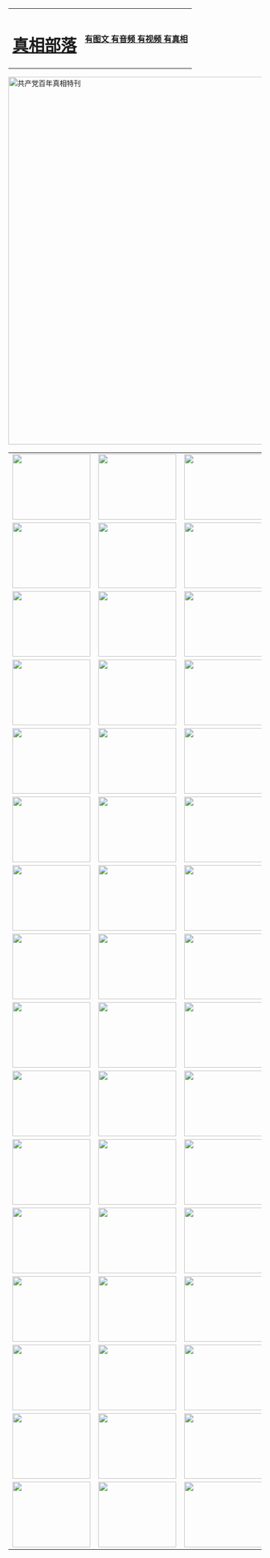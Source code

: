 <table>
<tr>

<td>
	<H1><a href="http://r25.localghost.org/zx/">真相部落</a></H1>
</td>
<td>
	<H4><a href="http://r25.localghost.org/zx/">有图文 有音频 有视频 有真相</a></H4>
</td>
</tr>
</table>

 <div ><a href="http://r25.localghost.org/zx/bngcd/"><img src="http://r25.localghost.org/zx/bngcd/gcdbnzx.jpg" width="730"  border="0" alt="共产党百年真相特刊"></a></div>

<table>
<tr>
	<td><a href="http://i19.amistr.net/xtr/107/"><img  src ="http://i19.amistr.net/pic/2017/02/107.jpg" width="155px" height="130px"></a></td>
	<td><a href="http://i19.amistr.net/xtr/829/"><img src ="http://i19.amistr.net/pic/2017/02/829.jpg" width="155px" height="130px"></a></td>
	<td><a href="http://i19.amistr.net/xtr/69/"><img  src ="http://i19.amistr.net/pic/2017/02/69.jpg" width="155px" height="130px"></a></td>
	<td><a href="http://i19.amistr.net/xtr/99/"><img  src ="http://i19.amistr.net/pic/2017/02/99.jpg" width="155px" height="130px"></a></td>
</tr>
<tr>
	<td><a href="http://i19.amistr.net/xtr/40/"><img  src ="http://i19.amistr.net/pic/2017/02/40.jpg" width="155px" height="130px"></a></td>
	<td><a href="http://i19.amistr.net/xtr/20/"><img  src ="http://i19.amistr.net/pic/2017/02/20.jpg" width="155px" height="130px"></a></td>
	<td><a href="http://i19.amistr.net/xtr/81/"><img  src ="http://i19.amistr.net/pic/2017/02/81.jpg" width="155px" height="130px"></a></td>
	<td><a href="http://i19.amistr.net/xtr/2/"><img  src ="http://i19.amistr.net/pic/2017/02/2.jpg" width="155px" height="130px"></a></td>
</tr>
<tr>
	<td><a href="http://i19.amistr.net/xtr/86/"><img  src ="http://i19.amistr.net/pic/2017/02/86.jpg" width="155px" height="130px"></a></td>
	<td><a href="http://i19.amistr.net/xtr/109/"><img  src ="http://i19.amistr.net/pic/2017/02/109.jpg" width="155px" height="130px"></a></td>
	<td><a href="http://i19.amistr.net/xtr/1378/"><img  src ="http://i19.amistr.net/pic/2017/02/1378.jpg" width="155px" height="130px"></a></td>
	<td><a href="http://i19.amistr.net/xtr/57/"><img  src ="http://i19.amistr.net/pic/2017/02/57.jpg" width="155px" height="130px"></a></td>
</tr>
<tr>
	<td><a href="http://i19.amistr.net/xtr/1219/"><img  src ="http://i19.amistr.net/pic/2017/02/1219.jpg" width="155px" height="130px"></a></td>
	<td><a href="http://i19.amistr.net/xtr/1220/"><img  src ="http://i19.amistr.net/pic/2017/02/1220.jpg" width="155px" height="130px"></a></td>
	<td><a href="http://i19.amistr.net/xtr/1221/"><img  src ="http://i19.amistr.net/pic/2017/02/1221.jpg" width="155px" height="130px"></a></td>
	<td><a href="http://i19.amistr.net/xtr/51/"><img  src ="http://i19.amistr.net/pic/2017/02/51.jpg" width="155px" height="130px"></a></td>
</tr>
<tr>
	<td><a href="http://i19.amistr.net/xtr/1055/"><img  src ="http://i19.amistr.net/pic/2017/02/1055.jpg" width="155px" height="130px"></a></td>
	<td><a href="http://i19.amistr.net/xtr/611/"><img  src ="http://i19.amistr.net/pic/2017/02/611.jpg" width="155px" height="130px"></a></td>
	<td><a href="http://i19.amistr.net/xtr/1121/"><img  src ="http://i19.amistr.net/pic/2017/02/1121.jpg" width="155px" height="130px"></a></td>
	<td><a href="http://i19.amistr.net/xtr/610/"><img  src ="http://i19.amistr.net/pic/2017/02/610.jpg" width="155px" height="130px"></a></td>
</tr>
<tr>
	<td><a href="http://i19.amistr.net/xtr/1128/"><img  src ="http://i19.amistr.net/pic/2017/02/1128.jpg" width="155px" height="130px"></a></td>
	<td><a href="http://i19.amistr.net/xtr/1395/"><img  src ="http://i19.amistr.net/pic/2017/02/1406.jpg" width="155px" height="130px"></a></td>
	<td><a href="http://i19.amistr.net/xtr/1407/"><img  src ="http://i19.amistr.net/pic/2017/02/1407.jpg" width="155px" height="130px"></a></td>
	<td><a href="http://i19.amistr.net/xtr/934/"><img  src ="http://i19.amistr.net/pic/2017/02/934.jpg" width="155px" height="130px"></a></td>
</tr>
<tr>
	<td><a href="http://i19.amistr.net/xtr/641/"><img  src ="http://i19.amistr.net/pic/2017/02/641.jpg" width="155px" height="130px"></a></td>
	<td><a href="http://i19.amistr.net/xtr/949/"><img  src ="http://i19.amistr.net/pic/2017/02/949.jpg" width="155px" height="130px"></a></td>
	<td><a href="http://i19.amistr.net/xtr/112/"><img  src ="http://i19.amistr.net/pic/2017/02/112.jpg" width="155px" height="130px"></a></td>
	<td><a href="http://i19.amistr.net/xtr/812/"><img  src ="http://i19.amistr.net/pic/2017/02/812.jpg" width="155px" height="130px"></a></td>
</tr>
<tr>
	<td><a href="http://i19.amistr.net/xtr/103/"><img  src ="http://i19.amistr.net/pic/2017/02/103.jpg" width="155px" height="130px"></a></td>
	<td><a href="http://i19.amistr.net/xtr/3/"><img  src ="http://i19.amistr.net/pic/2017/02/3.jpg" width="155px" height="130px"></a></td>
	<td><A href="http://i19.amistr.net/mp4/zx/2015/11/Lkmtt.mp4" target="_blank" title="莲开满天庭"><img  src="http://i19.amistr.net/pic/2015/11/Lkmtt3480_jssor.jpg"  width="155px" height="130px"></A></td>
	<td><A href="http://i19.amistr.net/mp4/zx/2015/11/2013513.mp4" target="_blank" title="飞旋的法轮"><img  src="http://i19.amistr.net/pic/2015/11/falun480_jssor.jpg"  width="155px" height="130px"></A></td>
</tr>
<tr>
	<td><A href="http://i19.amistr.net/mp4/zx/2015/11/NYParade.mp4" target="_blank" title="2004年4月10日法轮功纽约大游行"><img  src="http://i19.amistr.net/pic/2015/11/nyparade480_jssor.jpg"  width="155px" height="130px"></A></td>
	<td><A href="http://i19.amistr.net/mp4/news617/2015/05/WEB_s28093.mp4" target="_blank" title="2015年世界法轮大法日特别报导"><img  src="http://i19.amistr.net/pic/2015/11/p6752711a666997037_jssor.jpg"  width="155px" height="130px"></A></td>
	<td><A href="http://i19.amistr.net/mp4/news829/2015/11/30211_326650.mp4" target="_blank" title="沧州绑架案连审四天 民众抹泪称审好人"><img  src="http://i19.amistr.net/pic/2015/11/changzhou2480_jssor.jpg"  width="155px" height="130px"></A></td>
	<td><A href="http://i19.amistr.net/mp4/mhph/2015/10/changzhou.mp4" target="_blank" title="沧州真相--狮城血泪"><img  src="http://i19.amistr.net/pic/2015/11/changzhou480_jssor.jpg"  width="155px" height="130px"></A></td>
</tr>
<tr>
	<td><A href="http://i19.amistr.net/mp4/mhjd/mhjd_55.mp4" target="_blank" title="正义律师与无罪辩护"><img  src="http://i19.amistr.net/pic/2015/11/wzbh480_jssor.jpg"  width="155px" height="130px"></A></td>
	<td><A href="http://i19.amistr.net/mp4/zx/2015/11/layerkcs.mp4" target="_blank" title="中国的良心--高智晟律师"><img  src="http://i19.amistr.net/pic/2015/11/layerkcs2480_jssor.jpg"  width="155px" height="130px"></A></td>
	<td><A href="http://i19.amistr.net/mp4/mhph/2015/10/szxl.mp4" target="_blank" title="神州血泪--北京、大庆、广东、哈尔滨"><img  src="http://i19.amistr.net/pic/2015/11/szxl480_jssor.jpg"  width="155px" height="130px"></A></td>
	<td><A href="http://i19.amistr.net/mp4/zx/2015/11/TangShanFFXS.mp4" target="_blank" title="真相纪录片：凤凰新生"><img  src="http://i19.amistr.net/pic/2015/11/fhxs2480_jssor.jpg"  width="155px" height="130px"></A></td>
</tr>
<tr>
	<td><A href="http://i19.amistr.net/mp4/zx/2015/11/jidong.mp4" target="_blank" title="冀东监狱的罪恶"><img  src="http://i19.amistr.net/pic/2015/11/jidong480_jssor.jpg"  width="155px" height="130px"></A></td>
	<td><A href="http://i19.amistr.net/mp4/mhph/2015/10/tangshan.mp4" target="_blank" title="凤凰血泪"><img  src="http://i19.amistr.net/pic/2015/11/tangshan480_jssor.jpg"  width="155px" height="130px"></A>
					</div></td>
	<td>	<A href="http://i19.amistr.net/mp4/mhph/2015/10/zfxtzxl.mp4" target="_blank" title="政法系统罪行录--唐山篇"><img  src="http://i19.amistr.net/pic/2015/11/zfxtzxl480_jssor.jpg"  width="155px" height="130px"></A></td>
	<td><A href="http://i19.amistr.net/mp4/mhph/2015/10/QDBG.mp4" target="_blank" title="青岛悲歌"><img  src="http://i19.amistr.net/pic/2015/10/qdbg2480_jssor.jpg"  width="155px" height="130px"></A></td>
</tr>
<tr>
	<td><A href="http://i19.amistr.net/mp4/mhph/2015/10/huludao.mp4" target="_blank" title="葫芦岛永恒的见证"><img  src="http://i19.amistr.net/pic/2015/10/huludao480_jssor.jpg"  width="155px" height="130px"></A></td>
	<td><A href="http://i19.amistr.net/mp4/mhph/2015/10/qbzx.mp4" target="_blank" title="湖畔泉边听真相-济南泉城的传奇"><img  src="http://i19.amistr.net/pic/2015/10/hupan480_jssor.jpg"  width="155px" height="130px"></A></td>
	<td><A href="http://i19.amistr.net/mp4/mhph/2015/10/baoding_dvd_v2.mp4" target="_blank" title="燕赵悲歌"><img  src="http://i19.amistr.net/pic/2015/10/yzbg480_jssor.jpg"  width="155px" height="130px"></A></td>
	<td><A href="http://i19.amistr.net/mp4/zx/2015/11/meihuashi_complete_ED2.0.mp4" target="_blank" title="梅花诗完整版"><img  src="http://i19.amistr.net/pic/2015/11/mhs480_jssor.jpg"  width="155px" height="130px"></A></td>
</tr>
<tr>
	<td><A href="http://i19.amistr.net/mp4/zx/2015/11/fengbei512k.mp4" target="_blank" title="丰碑"><img  src="http://i19.amistr.net/pic/2015/11/fongbei480_jssor.jpg"  width="155px" height="130px"></A></td>
	<td><A href="http://i19.amistr.net/mp4/zx/2015/11/fytdxComplete.mp4" target="_blank" title="风雨天地行全集"><img  src="http://i19.amistr.net/pic/2015/11/fytdxWhite480_jssor.jpg"  width="155px" height="130px"></A></td>
	<td><A href="http://i19.amistr.net/mp4/zx/2015/11/JianZheng.mp4" target="_blank" title="见证"><img  src="http://i19.amistr.net/pic/2015/11/witness480_jssor.jpg"  width="155px" height="130px"></A></td>
	<td><A href="http://i19.amistr.net/mp4/mhph/2015/10/hcym.mp4" target="_blank" title="红朝阴谋"><img  src="http://i19.amistr.net/pic/2015/10/hcym480_jssor.jpg"  width="155px" height="130px"></A></td>
</tr>
<tr>
	<td><A href="http://i19.amistr.net/mp4/zx/2015/11/zfzxPalV3.mp4" target="_blank" title="是自焚还是骗局"><img  src="http://i19.amistr.net/pic/2015/11/zfzx4805_jssor.jpg"  width="155px" height="130px"></A></td>
	<td><A href="http://i19.amistr.net/mp4/zx/2015/11/lsdspMsyTd.mp4" target="_blank" title="历史的审判"><img  src="http://i19.amistr.net/pic/2015/11/lsdsp480_jssor.jpg"  width="155px" height="130px"></A></td>
	<td><A href="http://i19.amistr.net/mp4/news886/2015/11/concat886.mp4" target="_blank" title="一周全球控告江泽民"><img  src="http://i19.amistr.net/pic/2015/11/news886480_jssor.jpg"  width="155px" height="130px"></A></td>
	<td><A href="http://i19.amistr.net/mp4/news1378/2014/08/CQSD_s0_e4_v2_i0-CQSD_4-video.mp4" target="_blank" title="欧洲的抉择"><img  src="http://i19.amistr.net/pic/2015/11/p5143421a564166643-ss_jssor.jpg"  width="155px" height="130px"></A></td>
</tr>
<tr>
	<td><A href="http://i19.amistr.net/mp4/zx/2015/11/hk20150720parade.mp4" target="_blank" title="港法轮功反迫害大游行 大陆游客震撼"><img  src="http://i19.amistr.net/pic/2015/11/281098-ss_jssor.jpg"  width="155px" height="130px"></A></td>
	<td><A href="http://i19.amistr.net/mp4/zx/2015/11/20150720hkParade512k.mp4" target="_blank" title="香港法轮功720游行声援诉江潮"><img  src="http://i19.amistr.net/pic/2015/11/2015720parade480_jssor.jpg"  width="155px" height="130px"></A></td>
	<td><A href="http://i19.amistr.net/mp4/zx/2015/11/hktdc512.mp4" target="_blank" title="香港退党潮"><img  src="http://i19.amistr.net/pic/2015/11/hktdc480_jssor.jpg"  width="155px" height="130px"></A></td>
	<td><A href="http://i19.amistr.net/mp4/news413/2015/11/concat413.mp4" target="_blank" title="本月退党精选"><img  src="http://i19.amistr.net/pic/2015/11/tuidang480_jssor.jpg"  width="155px" height="130px"></A></td>
</tr>
<tr>
	<td><A href="http://i19.amistr.net/mp4/news823/2015/11/TSZG_British_1_QA_A_TSZG-61-1_XinHaoNianZuoZh_P617180.mp4" target="_blank" title="辛灏年：纪念《九评共产党》发表十周年演讲"><img  src="http://i19.amistr.net/pic/2015/11/xhn9p10480_jssor.jpg"  width="155px" height="130px"></A></td>
	<td><A href="http://i19.amistr.net/mp4/news57/2015/11/JPGCD8.mp4" target="_blank" title="【九评之八】评中国共产党的邪教本质"><img  src="http://i19.amistr.net/pic/2015/11/9pkcd8p480_jssor.jpg"  width="155px" height="130px"></A></td>
	<td><A href="http://i19.amistr.net/mp4/other/kao.Chih.Sheng_story.mp4"  target="_blank" title="超越恐惧:高智晟的故事"				style="font-size:20px;"><img src="http://i19.amistr.net/pic/2016/12/GZS201408070902.jpg"  width="155px" height="130px">
						</A></td>
	<td><A href="http://i19.amistr.net/mp4/zx/2016/11/oh10yearsInv.mp4"  target="_blank" title="纪录片《活摘 十年调查》完整版" style="font-size:20px;"><img src="http://i19.amistr.net/pic/2016/11/10yearsOHinv.jpg"  width="155px" height="130px">
						</A></td>
</tr>
</table>


